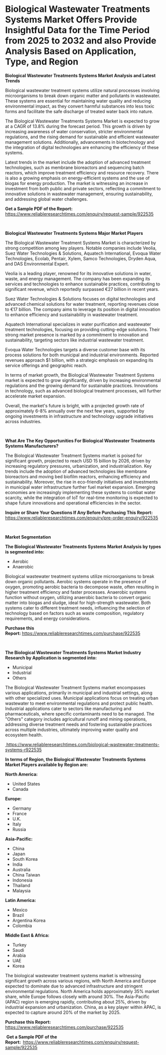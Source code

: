 <p><h1>Biological Wastewater Treatments Systems Market Offers Provide Insightful Data for the Time Period from 2025 to 2032 and also Provide Analysis Based on Application, Type, and Region</h1></p><p><strong>Biological Wastewater Treatments Systems Market Analysis and Latest Trends</strong></p>
<p><p>Biological wastewater treatment systems utilize natural processes involving microorganisms to break down organic matter and pollutants in wastewater. These systems are essential for maintaining water quality and reducing environmental impact, as they convert harmful substances into less toxic forms and facilitate the safe discharge of treated water back into nature.</p><p>The Biological Wastewater Treatments Systems Market is expected to grow at a CAGR of 13.8% during the forecast period. This growth is driven by increasing awareness of water conservation, stricter environmental regulations, and the rising demand for sustainable and efficient wastewater management solutions. Additionally, advancements in biotechnology and the integration of digital technologies are enhancing the efficiency of these systems.</p><p>Latest trends in the market include the adoption of advanced treatment technologies, such as membrane bioreactors and sequencing batch reactors, which improve treatment efficiency and resource recovery. There is also a growing emphasis on energy-efficient systems and the use of biogas for energy production. The market is witnessing an increase in investment from both public and private sectors, reflecting a commitment to innovative solutions in wastewater management, ensuring sustainability, and addressing global water challenges.</p></p>
<p><strong>Get a Sample PDF of the Report:&nbsp;</strong> <a href="https://www.reliableresearchtimes.com/enquiry/request-sample/922535?utm_campaign=2641&utm_medium=2&utm_source=Github&utm_content=ia&utm_term=18042025&utm_id=biological-wastewater-treatments-systems">https://www.reliableresearchtimes.com/enquiry/request-sample/922535</a></p>
<p>&nbsp;</p>
<p><strong>Biological Wastewater Treatments Systems Major Market Players</strong></p>
<p><p>The Biological Wastewater Treatment Systems Market is characterized by strong competition among key players. Notable companies include Veolia, Suez Water Technologies & Solutions, Aquatech International, Evoqua Water Technologies, Ecolab, Pentair, Xylem, Samco Technologies, Dryden Aqua, and DAS Environmental Expert.</p><p>Veolia is a leading player, renowned for its innovative solutions in water, waste, and energy management. The company has been expanding its services and technologies to enhance sustainable practices, contributing to significant revenue, which reportedly surpassed €27 billion in recent years.</p><p>Suez Water Technologies & Solutions focuses on digital technologies and advanced chemical solutions for water treatment, reporting revenues close to €17 billion. The company aims to leverage its position in digital innovation to enhance efficiency and sustainability in wastewater treatment.</p><p>Aquatech International specializes in water purification and wastewater treatment technologies, focusing on providing cutting-edge solutions. Their strong market presence is marked by a commitment to innovation and sustainability, targeting sectors like industrial wastewater treatment.</p><p>Evoqua Water Technologies targets a diverse customer base with its process solutions for both municipal and industrial environments. Reported revenues approach $1 billion, with a strategic emphasis on expanding its service offerings and geographic reach.</p><p>In terms of market growth, the Biological Wastewater Treatment Systems market is expected to grow significantly, driven by increasing environmental regulations and the growing demand for sustainable practices. Innovations in technology, such as advanced biological treatment processes, will further accelerate market expansion.</p><p>Overall, the market's future is bright, with a projected growth rate of approximately 6-8% annually over the next few years, supported by ongoing investments in infrastructure and technology upgrade initiatives across industries.</p></p>
<p>&nbsp;</p>
<p><strong>What Are The Key Opportunities For Biological Wastewater Treatments Systems Manufacturers?</strong></p>
<p><p>The Biological Wastewater Treatment Systems market is poised for significant growth, projected to reach USD 15 billion by 2026, driven by increasing regulatory pressures, urbanization, and industrialization. Key trends include the adoption of advanced technologies like membrane bioreactors and moving bed biofilm reactors, enhancing efficiency and sustainability. Moreover, the rise in eco-friendly initiatives and investments in municipal water infrastructure further fuel market expansion. Emerging economies are increasingly implementing these systems to combat water scarcity, while the integration of IoT for real-time monitoring is expected to shape future innovations and operational efficiencies in the sector.</p></p>
<p><strong>Inquire or Share Your Questions If Any Before Purchasing This Report:</strong> <a href="https://www.reliableresearchtimes.com/enquiry/pre-order-enquiry/922535?utm_campaign=2641&utm_medium=2&utm_source=Github&utm_content=ia&utm_term=18042025&utm_id=biological-wastewater-treatments-systems">https://www.reliableresearchtimes.com/enquiry/pre-order-enquiry/922535</a></p>
<p>&nbsp;</p>
<p><strong>Market Segmentation</strong></p>
<p><strong>The Biological Wastewater Treatments Systems Market Analysis by types is segmented into:</strong></p>
<p><ul><li>Aerobic</li><li>Anaerobic</li></ul></p>
<p><p>Biological wastewater treatment systems utilize microorganisms to break down organic pollutants. Aerobic systems operate in the presence of oxygen, promoting aerobic bacteria to decompose waste, often resulting in higher treatment efficiency and faster processes. Anaerobic systems function without oxygen, utilizing anaerobic bacteria to convert organic matter into biogas and sludge, ideal for high-strength wastewater. Both systems cater to different treatment needs, influencing the selection of technology based on factors such as waste composition, regulatory requirements, and energy considerations.</p></p>
<p><strong>Purchase this Report:&nbsp;</strong><a href="https://www.reliableresearchtimes.com/purchase/922535?utm_campaign=2641&utm_medium=2&utm_source=Github&utm_content=ia&utm_term=18042025&utm_id=biological-wastewater-treatments-systems">https://www.reliableresearchtimes.com/purchase/922535</a></p>
<p>&nbsp;</p>
<p><strong>The Biological Wastewater Treatments Systems Market Industry Research by Application is segmented into:</strong></p>
<p><ul><li>Municipal</li><li>Industrial</li><li>Others</li></ul></p>
<p><p>The Biological Wastewater Treatment Systems market encompasses various applications, primarily in municipal and industrial settings, along with other specialized uses. Municipal applications focus on treating urban wastewater to meet environmental regulations and protect public health. Industrial applications cater to sectors like manufacturing and pharmaceuticals, where specific contaminants need to be managed. The "Others" category includes agricultural runoff and mining operations, addressing diverse treatment needs and fostering sustainable practices across multiple industries, ultimately improving water quality and ecosystem health.</p></p>
<p><a href="https://www.reliableresearchtimes.com/biological-wastewater-treatments-systems-r922535?utm_campaign=2641&utm_medium=2&utm_source=Github&utm_content=ia&utm_term=18042025&utm_id=biological-wastewater-treatments-systems">&nbsp;https://www.reliableresearchtimes.com/biological-wastewater-treatments-systems-r922535</a></p>
<p><strong>In terms of Region, the Biological Wastewater Treatments Systems Market Players available by Region are:</strong></p>
<p>
    <p> <strong> North America: </strong>
        <ul>
            <li>United States</li>
            <li>Canada</li>
        </ul>
        </p> 
    <p> <strong> Europe: </strong>
        <ul>
            <li>Germany</li>
            <li>France</li>
            <li>U.K.</li>
            <li>Italy</li>
            <li>Russia</li>
        </ul>
        </p> 
    <p> <strong> Asia-Pacific: </strong>
        <ul>
            <li>China</li>
            <li>Japan</li>
            <li>South Korea</li>
            <li>India</li>
            <li>Australia</li>
            <li>China Taiwan</li>
            <li>Indonesia</li>
            <li>Thailand</li>
            <li>Malaysia</li>
        </ul>
        </p> 
    <p> <strong> Latin America: </strong>
        <ul>
            <li>Mexico</li>
            <li>Brazil</li>
            <li>Argentina Korea</li>
            <li>Colombia</li>
        </ul>
        </p> 
    <p> <strong> Middle East & Africa: </strong>
        <ul>
            <li>Turkey</li>
            <li>Saudi</li>
            <li>Arabia</li>
            <li>UAE</li>
            <li>Korea</li>
        </ul>
    </p>
    </p>
<p><p>The biological wastewater treatment systems market is witnessing significant growth across various regions, with North America and Europe expected to dominate due to advanced infrastructure and stringent environmental regulations. North America holds approximately 35% market share, while Europe follows closely with around 30%. The Asia-Pacific (APAC) region is emerging rapidly, contributing about 25%, driven by industrial expansion and urbanization. China, as a key player within APAC, is expected to capture around 20% of the market by 2025.</p></p>
<p><strong>Purchase this Report: </strong><a href="https://www.reliableresearchtimes.com/purchase/922535?utm_campaign=2641&utm_medium=2&utm_source=Github&utm_content=ia&utm_term=18042025&utm_id=biological-wastewater-treatments-systems">https://www.reliableresearchtimes.com/purchase/922535</a></p>
<p>&nbsp;<strong>Get a Sample PDF of the Report:&nbsp;&nbsp;</strong><a href="https://www.reliableresearchtimes.com/enquiry/request-sample/922535?utm_campaign=2641&utm_medium=2&utm_source=Github&utm_content=ia&utm_term=18042025&utm_id=biological-wastewater-treatments-systems">https://www.reliableresearchtimes.com/enquiry/request-sample/922535</a></p>
<p><strong></strong></p>
<p><p></p><p></p><p></p></p>